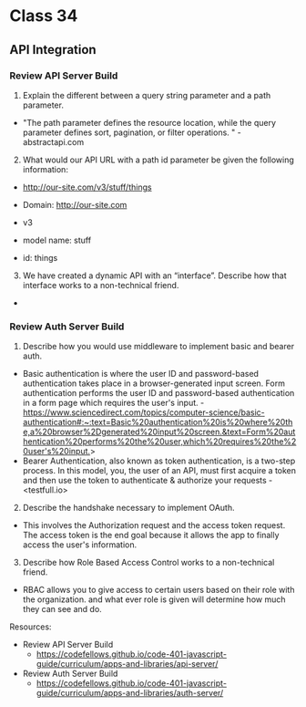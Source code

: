 # Class 34

## API Integration

### Review API Server Build

1. Explain the different between a query string parameter and a path parameter.

- "The path parameter defines the resource location, while the query parameter defines sort, pagination, or filter operations. " - abstractapi.com

2. What would our API URL with a path id parameter be given the following information:

- http://our-site.com/v3/stuff/things

- Domain: http://our-site.com
- v3
- model name: stuff
- id: things

3. We have created a dynamic API with an “interface”. Describe how that interface works to a non-technical friend.

-

### Review Auth Server Build

1. Describe how you would use middleware to implement basic and bearer auth.

- Basic authentication is where the user ID and password-based authentication takes place in a browser-generated input screen. Form authentication performs the user ID and password-based authentication in a form page which requires the user's input. - <https://www.sciencedirect.com/topics/computer-science/basic-authentication#:~:text=Basic%20authentication%20is%20where%20the,a%20browser%2Dgenerated%20input%20screen.&text=Form%20authentication%20performs%20the%20user,which%20requires%20the%20user's%20input.>>
- Bearer Authentication, also known as token authentication, is a two-step process. In this model, you, the user of an API, must first acquire a token and then use the token to authenticate & authorize your requests - <testfull.io>

2. Describe the handshake necessary to implement OAuth.

- This involves the Authorization request and the access token request. The access token is the end goal because it allows the app to finally access the user's information.

3. Describe how Role Based Access Control works to a non-technical friend.

- RBAC allows you to give access to certain users based on their role with the organization. and what ever role is given will determine how much they can see and do.

Resources:

- Review API Server Build
  - <https://codefellows.github.io/code-401-javascript-guide/curriculum/apps-and-libraries/api-server/>
- Review Auth Server Build
  - <https://codefellows.github.io/code-401-javascript-guide/curriculum/apps-and-libraries/auth-server/>
